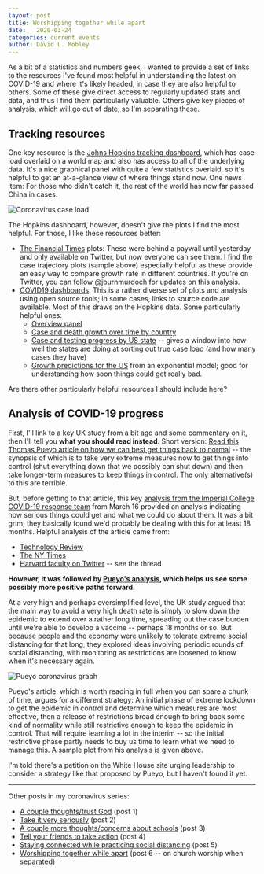 ```yaml
---
layout: post
title: Worshipping together while apart
date:   2020-03-24
categories: current events
author: David L. Mobley
---
```


As a bit of a statistics and numbers geek, I wanted to provide a set of links to the resources I've found most helpful in understanding the latest on COVID-19 and where it's likely headed, in case they are also helpful to others. Some of these give direct access to regularly updated stats and data, and thus I find them particularly valuable. Others give key pieces of analysis, which will go out of date, so I'm separating these.

## Tracking resources

One key resource is the [Johns Hopkins tracking dashboard](https://coronavirus.jhu.edu/map.html), which has case load overlaid on a world map and also has access to all of the underlying data. It's a nice graphical panel with quite a few statistics overlaid, so it's helpful to get an at-a-glance view of where things stand now. One news item: For those who didn't catch it, the rest of the world has now far passed China in cases.

![Coronavirus case load](https://twitter.com/jburnmurdoch/status/1242225650125193219/photo/1)

The Hopkins dashboard, however, doesn't give the plots I find the most helpful. For those, I like these resources better:
- [The Financial Times](https://www.ft.com/coronavirus-latest) plots: These were behind a paywall until yesterday and only available on Twitter, but now everyone can see them. I find the case trajectory plots (sample above) especially helpful as these provide an easy way to compare growth rate in different countries. If you're on Twitter, you can follow @jburnmurdoch for updates on this analysis.
- [COVID19 dashboards](https://covid19dashboards.com/): This is a rather diverse set of plots and analysis using open source tools; in some cases, links to source code are available. Most of this draws on the Hopkins data. Some particularly helpful ones:
    - [Overview panel](https://covid19dashboards.com/covid-overview/)
    - [Case and death growth over time by country](https://covid19dashboards.com/covid-compare-permillion/)
    - [Case and testing progress by US state](https://covid19dashboards.com/covid-19-us-case-estimation/) -- gives a window into how well the states are doing at sorting out true case load (and how many cases they have)
    - [Growth predictions for the US](https://covid19dashboards.com/growth-bayes/) from an exponential model; good for understanding how soon things could get really bad.

Are there other particularly helpful resources I should include here?

## Analysis of COVID-19 progress

First, I'll link to a key UK study from a bit ago and some commentary on it, then I'll tell you **what you should read instead**. Short version: [Read this Thomas Pueyo article on how we can best get things back to normal](https://medium.com/@tomaspueyo/coronavirus-the-hammer-and-the-dance-be9337092b56) -- the synopsis of which is to take very extreme measures now to get things into control (shut everything down that we possibly can shut down) and then take longer-term measures to keep things in control. The only alternative(s) to this are terrible.

But, before getting to that article, this key [analysis from the Imperial College COVID-19 response team](https://www.imperial.ac.uk/media/imperial-college/medicine/sph/ide/gida-fellowships/Imperial-College-COVID19-NPI-modelling-16-03-2020.pdf) from March 16 provided an analysis indicating how serious things could get and what we could do about them. It was a bit grim; they basically found we'd probably be dealing with this for at least 18 months. Helpful analysis of the article came from:
- [Technology Review](https://www.technologyreview.com/s/615370/coronavirus-pandemic-social-distancing-18-months/?utm_medium=tr_social&utm_campaign=site_visitor.unpaid.engagement&utm_source=Facebook#Echobox=1584454288)
- [The NY Times](https://www.nytimes.com/2020/03/16/us/coronavirus-fatality-rate-white-house.html)
- [Harvard faculty on Twitter](https://twitter.com/j_g_allen/status/1239880558227992576) -- see the thread

**However, it was followed by [Pueyo's analysis](https://medium.com/@tomaspueyo/coronavirus-the-hammer-and-the-dance-be9337092b56), which helps us see some possibly more positive paths forward.**

At a very high and perhaps oversimplified level, the UK study argued that the main way to avoid a very high death rate is simply to slow down the epidemic to extend over a rather long time, spreading out the case burden until we're able to develop a vaccine -- perhaps 18 months or so. But because people and the economy were unlikely to tolerate extreme social distancing for that long, they explored ideas involving periodic rounds of social distancing, with monitoring as restrictions are loosened to know when it's necessary again.

![Pueyo coronavirus graph](https://miro.medium.com/max/6732/1*ok3NLISRGvK-4SQyDA5KTg.png)

Pueyo's article, which is worth reading in full when you can spare a chunk of time, argues for a different strategy: An initial phase of extreme lockdown to get the epidemic in control and determine which measures are most effective, then a release of restrictions broad enough to bring back some kind of normality while still restrictive enough to keep the epidemic in control. That will require learning a lot in the interim -- so the initial restrictive phase partly needs to buy us time to learn what we need to manage this. A sample plot from his analysis is given above.

I'm told there's a petition on the White House site urging leadership to consider a strategy like that proposed by Pueyo, but I haven't found it yet. 

---

Other posts in my coronavirus series:
- [A couple thoughts/trust God](https://heisfaithful.github.io/current/events/2020/02/27/coronavirus.html) (post 1)
- [Take it very seriously](https://heisfaithful.github.io/current/events/2020/03/11/coronavirus2.html) (post 2)
- [A couple more thoughts/concerns about schools](https://heisfaithful.github.io/current/events/2020/03/12/coronavirus3.html) (post 3)
- [Tell your friends to take action](https://heisfaithful.github.io/current/events/2020/03/15/coronavirus4.html) (post 4)
- [Staying connected while practicing social distancing](https://heisfaithful.github.io/current/events/2020/03/15/coronavirus5.html) (post 5)
- [Worshipping together while apart](https://heisfaithful.github.io/church/2020/03/22/coronavirus6.html) (post 6 -- on church worship when separated)
